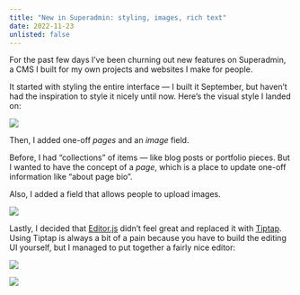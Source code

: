 ```yaml
---
title: "New in Superadmin: styling, images, rich text"
date: 2022-11-23
unlisted: false
---
```


For the past few days I’ve been churning out new features on Superadmin, a CMS I built for my own projects and websites I make for people.

It started with styling the entire interface — I built it September, but haven’t had the inspiration to style it nicely until now. Here’s the visual style I landed on:

![](/posts/superadmin-styled/image.png)

Then, I added one-off _pages_ and an _image_ field.

Before, I had “collections” of items — like blog posts or portfolio pieces. But I wanted to have the concept of a _page_, which is a place to update one-off information like “about page bio”.

Also, I added a field that allows people to upload images.

![](/posts/superadmin-styled/image-1.png)

Lastly, I decided that [Editor.js](https://editorjs.io) didn’t feel great and replaced it with [Tiptap](https://tiptap.dev). Using Tiptap is always a bit of a pain because you have to build the editing UI yourself, but I managed to put together a fairly nice editor:

![](/posts/superadmin-styled/image-2.png)

![](/posts/superadmin-styled/image-3.png)
